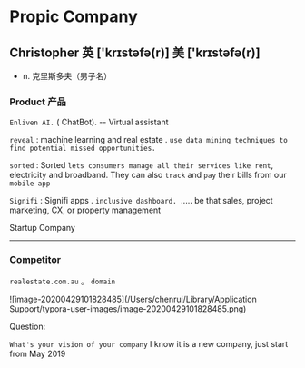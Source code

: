 # Propic Company



## Christopher  英  ['krɪstəfə(r)] 美  ['krɪstəfə(r)]

- n. 克里斯多夫（男子名）

    

### Product  产品

``Enliven AI.`` ( ChatBot). -- Virtual assistant

``reveal`` : machine learning and real estate . ``use data mining techniques to find potential missed opportunities.``

``sorted``  :  Sorted ``lets consumers manage all their services like rent``, electricity and broadband. They can also ``track`` and ``pay`` their bills from our ``mobile app``

``Signifi`` : Signifi apps . ``inclusive dashboard. ``..... be that sales, project marketing, CX, or property management

Startup Company

---

### Competitor

``realestate.com.au`` 。 ``domain``

![image-20200429101828485](/Users/chenrui/Library/Application Support/typora-user-images/image-20200429101828485.png)



Question:

``What's your vision of your company`` I know it is a new company, just start from May 2019